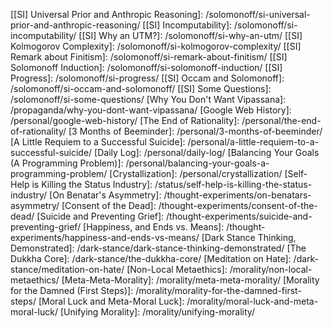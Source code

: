 <!-- (auto-generated) internal links for site: blog -->
[Antinatalism ≠ Annihilation ]: /antinatalism/antinatalism-vs-annihilation/
[Introducing: Antinatalist Antelope]: /antinatalism/introducing-antinatalist-antelope/
[Sunk Cost Fallacy Assumes A-Theory of Time]: /antinatalism/sunk-cost-fallacy-assumes-a-theory-of-time/
[The Asymmetry, an Evolutionary Explanation]: /antinatalism/the-asymmetry-an-evolutionary-explanation/
[muflax' mindstream]: /
[Becoming the Unchanging]: /algorithmancy/becoming-the-unchanging/
[Simplifying the Simulation Hypothesis]: /algorithmancy/simplifying-the-simulation-hypothesis/
[Ontological Therapy]: /algorithmancy/ontological-therapy/
[An Acausal App]: /algorithmancy/an-acausal-app/
[Being Immoral]: /algorithmancy/being-immoral/
[A Course in Miracles - Jack and the Beanstalk]: /culture/a-course-in-miracles-jack-and-the-beanstalk/
[Ayahuasca, Again]: /drugs/ayahuasca,-again/
[How My Brain Broke]: /drugs/how-my-brain-broke/
[about]: /about/
[Catholics Right Again, News At 11]: /jesus/catholics-right-again-news-at-11/
[Evangelium Teutonicum]: /jesus/evangelium-teutonicum/
[Killing Jesus (pt. 1)]: /jesus/killing-jesus-pt-1/
[Algorithmic Causality and the New Testament]: /jesus/algorithmic-causality-and-the-new-testament/
[The Futility of Translation]: /languages/the-futility-of-translation/
[Great Filter Says: Ignore Risk]: /great-filter/great-filter-says-ignore-risk/
[Insight or Delusion?]: /consciousness/insight-or-delusion?/
[Cellular P-Zombies]: /consciousness/cellular-p-zombies/
[Es gibt Leute, die sehen das anders.]: /crackpottery/es-gibt-leute-die-sehen-das-anders/
[Why This World Might Be A Simulation]: /crackpottery/why-this-world-might-be-a-simulation/
[Some Thoughts on Bicameral Minds]: /crackpottery/some-thoughts-on-bicameral-minds/
[Crackpot Beliefs (The Theory)]: /crackpottery/crackpot-beliefs-the-theory/
[[SI] Universal Prior and Anthropic Reasoning]: /solomonoff/si-universal-prior-and-anthropic-reasoning/
[[SI] Incomputability]: /solomonoff/si-incomputability/
[[SI] Why an UTM?]: /solomonoff/si-why-an-utm/
[[SI] Kolmogorov Complexity]: /solomonoff/si-kolmogorov-complexity/
[[SI] Remark about Finitism]: /solomonoff/si-remark-about-finitism/
[[SI] Solomonoff Induction]: /solomonoff/si-solomonoff-induction/
[[SI] Progress]: /solomonoff/si-progress/
[[SI] Occam and Solomonoff]: /solomonoff/si-occam-and-solomonoff/
[[SI] Some Questions]: /solomonoff/si-some-questions/
[Why You Don't Want Vipassana]: /propaganda/why-you-dont-want-vipassana/
[Google Web History]: /personal/google-web-history/
[The End of Rationality]: /personal/the-end-of-rationality/
[3 Months of Beeminder]: /personal/3-months-of-beeminder/
[A Little Requiem to a Successful Suicide]: /personal/a-little-requiem-to-a-successful-suicide/
[Daily Log]: /personal/daily-log/
[Balancing Your Goals (A Programming Problem)]: /personal/balancing-your-goals-a-programming-problem/
[Crystallization]: /personal/crystallization/
[Self-Help is Killing the Status Industry]: /status/self-help-is-killing-the-status-industry/
[On Benatar's Asymmetry]: /thought-experiments/on-benatars-asymmetry/
[Consent of the Dead]: /thought-experiments/consent-of-the-dead/
[Suicide and Preventing Grief]: /thought-experiments/suicide-and-preventing-grief/
[Happiness, and Ends vs. Means]: /thought-experiments/happiness-and-ends-vs-means/
[Dark Stance Thinking, Demonstrated]: /dark-stance/dark-stance-thinking-demonstrated/
[The Dukkha Core]: /dark-stance/the-dukkha-core/
[Meditation on Hate]: /dark-stance/meditation-on-hate/
[Non-Local Metaethics]: /morality/non-local-metaethics/
[Meta-Meta-Morality]: /morality/meta-meta-morality/
[Morality for the Damned (First Steps)]: /morality/morality-for-the-damned-first-steps/
[Moral Luck and Meta-Moral Luck]: /morality/moral-luck-and-meta-moral-luck/
[Unifying Morality]: /morality/unifying-morality/